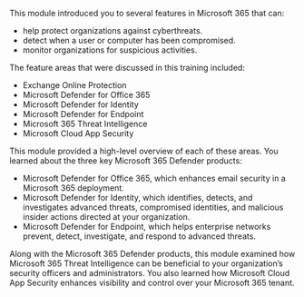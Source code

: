 This module introduced you to several features in Microsoft 365 that can:

 -  help protect organizations against cyberthreats.
 -  detect when a user or computer has been compromised.
 -  monitor organizations for suspicious activities.

The feature areas that were discussed in this training included:<br>

 -  Exchange Online Protection
 -  Microsoft Defender for Office 365
 -  Microsoft Defender for Identity
 -  Microsoft Defender for Endpoint
 -  Microsoft 365 Threat Intelligence
 -  Microsoft Cloud App Security

This module provided a high-level overview of each of these areas. You learned about the three key Microsoft 365 Defender products:

 -  Microsoft Defender for Office 365, which enhances email security in a Microsoft 365 deployment.
 -  Microsoft Defender for Identity, which identifies, detects, and investigates advanced threats, compromised identities, and malicious insider actions directed at your organization.
 -  Microsoft Defender for Endpoint, which helps enterprise networks prevent, detect, investigate, and respond to advanced threats.

Along with the Microsoft 365 Defender products, this module examined how Microsoft 365 Threat Intelligence can be beneficial to your organization’s security officers and administrators. You also learned how Microsoft Cloud App Security enhances visibility and control over your Microsoft 365 tenant.
